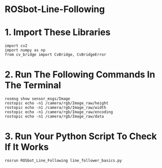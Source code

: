 # ROSbot-Line-Following

# 1. Import These Libraries

```
import cv2
import numpy as np
from cv_bridge import CvBridge, CvBridgeError
```

# 2. Run The Following Commands In The Terminal

```
rosmsg show sensor_msgs/Image
rostopic echo -n1 /camera/rgb/Image_raw/height
rostopic echo -n1 /camera/rgb/Image_raw/width
rostopic echo -n1 /camera/rgb/Image_raw/encoding
rostopic echo -n1 /camera/rgb/Image_raw/data
```

# 3. Run Your Python Script To Check If It Works

```
rosrun ROSbot_Line_Following line_follower_basics.py
```

